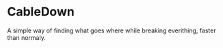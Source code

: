 # CableDown
A simple way of finding what goes where while breaking everithing, faster than normaly. 
